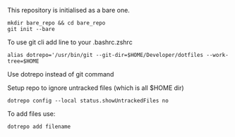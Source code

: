 This repository is initialised as a bare one.
```
mkdir bare_repo && cd bare_repo
git init --bare
```

To use git cli add line to your .bashrc\.zshrc
```
alias dotrepo='/usr/bin/git --git-dir=$HOME/Developer/dotfiles --work-tree=$HOME
```
Use dotrepo instead of git command

Setup repo to ignore untracked files (which is all $HOME dir)
```
dotrepo config --local status.showUntrackedFiles no
```

To add files use:
```
dotrepo add filename
```
